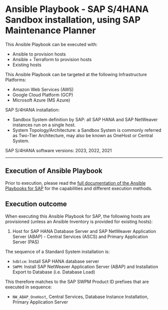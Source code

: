 # Ansible Playbook - SAP S/4HANA Sandbox installation, using SAP Maintenance Planner

This Ansible Playbook can be executed with:
- Ansible to provision hosts
- Ansible + Terraform to provision hosts
- Existing hosts

This Ansible Playbook can be targeted at the following Infrastructure Platforms:
- Amazon Web Services (AWS)
- Google Cloud Platform (GCP)
- Microsoft Azure (MS Azure)

SAP S/4HANA installation:
- Sandbox System definition by SAP: all SAP HANA and SAP NetWeaver instances run on a single host.
- System Topology/Architecture: a Sandbox System is commonly referred as Two-Tier Architecture, may also be known as OneHost or Central System.

SAP S/4HANA software versions:
2023, 2022, 2021

---

## Execution of Ansible Playbook

Prior to execution, please read the [full documentation of the Ansible Playbooks for SAP](../../docs/README.md) for the capabilities and different execution methods.

## Execution outcome

When executing this Ansible Playbook for SAP, the following hosts are provisioned (unless an Ansible Inventory is provided for existing hosts):
1. Host for SAP HANA Database Server and SAP NetWeaver Application Server (ABAP) - Central Services (ASCS) and Primary Application Server (PAS)

The sequence of a Standard System installation is:
- `hdblcm`: Install SAP HANA database server
- `SWPM`: Install SAP NetWeaver Application Server (ABAP) and Installation Export to Database (i.e. Database Load)

This therefore matches to the SAP SWPM Product ID prefixes that are executed in sequence:
- `NW_ABAP_OneHost`, Central Services, Database Instance Installation, Primary Application Server
